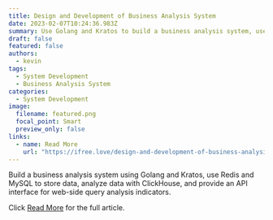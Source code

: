 ```yaml
---
title: Design and Development of Business Analysis System
date: 2023-02-07T10:24:36.983Z
summary: Use Golang and Kratos to build a business analysis system, use Redis and MySQL to store data, use ClickHouse to analyze data, and provide an API interface for web-side query analysis indicators.
draft: false
featured: false
authors:
  - kevin
tags:
  - System Development
  - Business Analysis System
categories:
  - System Development
image:
  filename: featured.png
  focal_point: Smart
  preview_only: false
links:
  - name: Read More
    url: "https://ifree.love/design-and-development-of-business-analysis-system/"
---
```


Build a business analysis system using Golang and Kratos, use Redis and MySQL to store data, analyze data with ClickHouse, and provide an API interface for web-side query analysis indicators.

Click [Read More](https://ifree.love/design-and-development-of-business-analysis-system/) for the full article.
